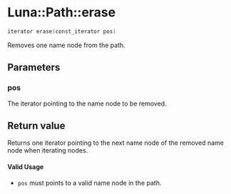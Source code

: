 # Luna::Path::erase

```c++
iterator erase(const_iterator pos)
```

Removes one name node from the path. 



## Parameters
### pos
The iterator pointing to the name node to be removed. 

## Return value
Returns one iterator pointing to the next name node of the removed name node when iterating nodes. 

#### Valid Usage
* `pos` must points to a valid name node in the path. 

